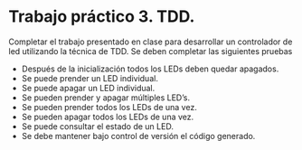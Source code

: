 # Trabajo práctico 3. TDD.

Completar el trabajo presentado en clase para desarrollar un controlador de led utilizando la
técnica de TDD. Se deben completar las siguientes pruebas

- Después de la inicialización todos los LEDs deben quedar apagados.
- Se puede prender un LED individual.
- Se puede apagar un LED individual.
- Se pueden prender y apagar múltiples LED’s.
- Se pueden prender todos los LEDs de una vez.
- Se pueden apagar todos los LEDs de una vez.
- Se puede consultar el estado de un LED.
- Se debe mantener bajo control de versión el código generado.
